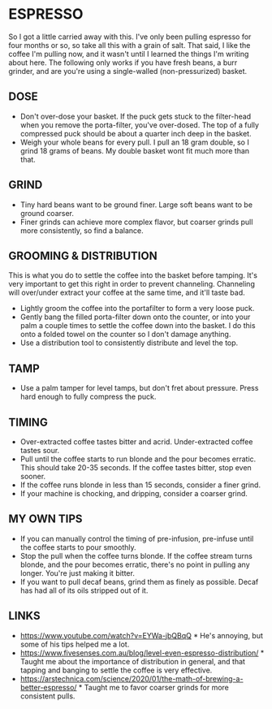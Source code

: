 # ESPRESSO

So I got a little carried away with this. I've only been pulling espresso for four months or so, so take all this with a grain of salt. That said, I like the coffee I'm pulling now, and it wasn't until I learned the things I'm writing about here. The following only works if you have fresh beans, a burr grinder, and are you're using a single-walled (non-pressurized) basket.

## DOSE

* Don't over-dose your basket. If the puck gets stuck to the filter-head when you remove the porta-filter, you've over-dosed. The top of a fully compressed puck should be about a quarter inch deep in the basket.
* Weigh your whole beans for every pull. I pull an 18 gram double, so I grind 18 grams of beans. My double basket wont fit much more than that.

## GRIND

* Tiny hard beans want to be ground finer. Large soft beans want to be ground coarser.
* Finer grinds can achieve more complex flavor, but coarser grinds pull more consistently, so find a balance.

## GROOMING & DISTRIBUTION

This is what you do to settle the coffee into the basket before tamping. It's very important to get this right in order to prevent channeling. Channeling will over/under extract your coffee at the same time, and it'll taste bad.

* Lightly groom the coffee into the portafilter to form a very loose puck.
* Gently bang the filled porta-filter down onto the counter, or into your palm a couple times to settle the coffee down into the basket. I do this onto a folded towel on the counter so I don't damage anything.
* Use a distribution tool to consistently distribute and level the top.

## TAMP
* Use a palm tamper for level tamps, but don't fret about pressure. Press hard enough to fully compress the puck.

## TIMING

* Over-extracted coffee tastes bitter and acrid. Under-extracted coffee tastes sour.
* Pull until the coffee starts to run blonde and the pour becomes erratic. This should take 20-35 seconds. If the coffee tastes bitter, stop even sooner.
* If the coffee runs blonde in less than 15 seconds, consider a finer grind.
* If your machine is chocking, and dripping, consider a coarser grind.

## MY OWN TIPS

* If you can manually control the timing of pre-infusion, pre-infuse until the coffee starts to pour smoothly.
* Stop the pull when the coffee turns blonde. If the coffee stream turns blonde, and the pour becomes erratic, there's no point in pulling any longer. You're just making it bitter.
* If you want to pull decaf beans, grind them as finely as possible. Decaf has had all of its oils stripped out of it.

## LINKS

* https://www.youtube.com/watch?v=EYWa-jbQBqQ * He's annoying, but some of his tips helped me a lot.
* https://www.fivesenses.com.au/blog/level-even-espresso-distribution/ * Taught me about the importance of distribution in general, and that tapping and banging to settle the coffee is very effective.
* https://arstechnica.com/science/2020/01/the-math-of-brewing-a-better-espresso/ * Taught me to favor coarser grinds for more consistent pulls.
